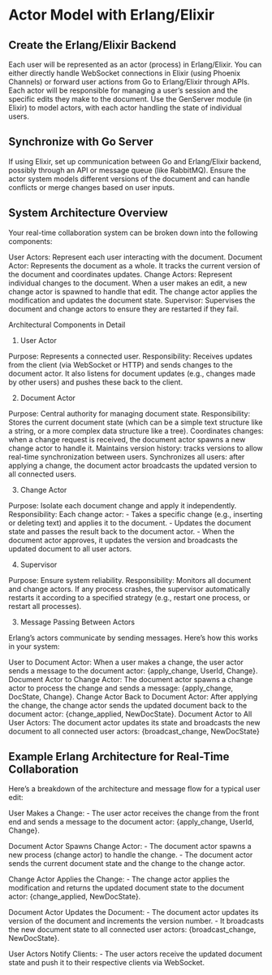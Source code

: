 # Actor Model with Erlang/Elixir

## Create the Erlang/Elixir Backend

Each user will be represented as an actor (process) in Erlang/Elixir. You can either directly handle WebSocket connections in Elixir (using Phoenix Channels) or forward user actions from Go to Erlang/Elixir through APIs.
Each actor will be responsible for managing a user’s session and the specific edits they make to the document.
Use the GenServer module (in Elixir) to model actors, with each actor handling the state of individual users.

## Synchronize with Go Server

If using Elixir, set up communication between Go and Erlang/Elixir backend, possibly through an API or message queue (like RabbitMQ).
Ensure the actor system models different versions of the document and can handle conflicts or merge changes based on user inputs.

## System Architecture Overview

Your real-time collaboration system can be broken down into the following components:

User Actors: Represent each user interacting with the document.
Document Actor: Represents the document as a whole. It tracks the current version of the document and coordinates updates.
Change Actors: Represent individual changes to the document. When a user makes an edit, a new change actor is spawned to handle that edit. The change actor applies the modification and updates the document state.
Supervisor: Supervises the document and change actors to ensure they are restarted if they fail.

Architectural Components in Detail
1. User Actor

Purpose: Represents a connected user.
Responsibility: Receives updates from the client (via WebSocket or HTTP) and sends changes to the document actor. It also listens for document updates (e.g., changes made by other users) and pushes these back to the client.

2. Document Actor

Purpose: Central authority for managing document state.
Responsibility: Stores the current document state (which can be a simple text structure like a string, or a more complex data structure like a tree).
Coordinates changes: when a change request is received, the document actor spawns a new change actor to handle it.
Maintains version history: tracks versions to allow real-time synchronization between users.
Synchronizes all users: after applying a change, the document actor broadcasts the updated version to all connected users.

3. Change Actor

Purpose: Isolate each document change and apply it independently.
Responsibility: Each change actor:
    - Takes a specific change (e.g., inserting or deleting text) and applies it to the document.
    - Updates the document state and passes the result back to the document actor.
    - When the document actor approves, it updates the version and broadcasts the updated document to all user actors.

4. Supervisor

Purpose: Ensure system reliability.
Responsibility: Monitors all document and change actors. If any process crashes, the supervisor automatically restarts it according to a specified strategy (e.g., restart one process, or restart all processes).

3. Message Passing Between Actors

Erlang’s actors communicate by sending messages. Here’s how this works in your system:

User to Document Actor: When a user makes a change, the user actor sends a message to the document actor: {apply_change, UserId, Change}.
Document Actor to Change Actor: The document actor spawns a change actor to process the change and sends a message: {apply_change, DocState, Change}.
Change Actor Back to Document Actor: After applying the change, the change actor sends the updated document back to the document actor: {change_applied, NewDocState}.
Document Actor to All User Actors: The document actor updates its state and broadcasts the new document to all connected user actors: {broadcast_change, NewDocState}


## Example Erlang Architecture for Real-Time Collaboration

Here’s a breakdown of the architecture and message flow for a typical user edit:

User Makes a Change:
    - The user actor receives the change from the front end and sends a message to the document actor: {apply_change, UserId, Change}.

Document Actor Spawns Change Actor:
    - The document actor spawns a new process (change actor) to handle the change.
    - The document actor sends the current document state and the change to the change actor.

Change Actor Applies the Change:
    - The change actor applies the modification and returns the updated document state to the document actor: {change_applied, NewDocState}.

Document Actor Updates the Document:
    - The document actor updates its version of the document and increments the version number.
    - It broadcasts the new document state to all connected user actors: {broadcast_change, NewDocState}.

User Actors Notify Clients:
    - The user actors receive the updated document state and push it to their respective clients via WebSocket.